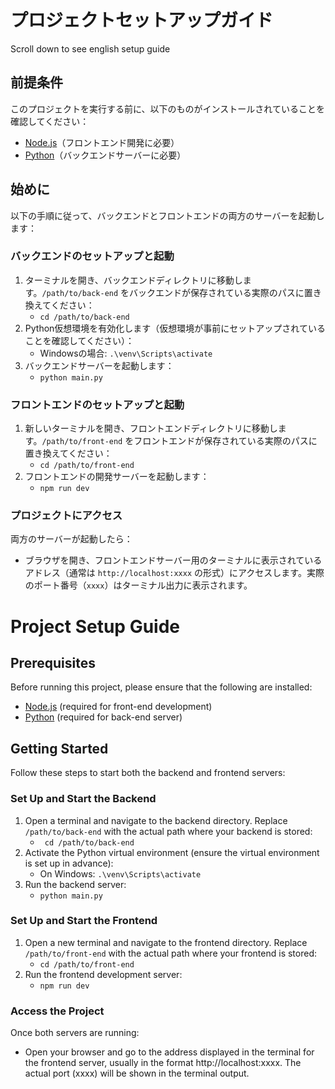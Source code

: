 # プロジェクトセットアップガイド 

Scroll down to see english setup guide

## 前提条件
このプロジェクトを実行する前に、以下のものがインストールされていることを確認してください：
- [Node.js](https://nodejs.org/)（フロントエンド開発に必要）
- [Python](https://www.python.org/)（バックエンドサーバーに必要）

## 始めに

以下の手順に従って、バックエンドとフロントエンドの両方のサーバーを起動します：

### バックエンドのセットアップと起動
1. ターミナルを開き、バックエンドディレクトリに移動します。`/path/to/back-end` をバックエンドが保存されている実際のパスに置き換えてください：
    - `cd /path/to/back-end`
2. Python仮想環境を有効化します（仮想環境が事前にセットアップされていることを確認してください）：
    - Windowsの場合: `.\venv\Scripts\activate`
3. バックエンドサーバーを起動します：
    - `python main.py`

### フロントエンドのセットアップと起動
1. 新しいターミナルを開き、フロントエンドディレクトリに移動します。`/path/to/front-end` をフロントエンドが保存されている実際のパスに置き換えてください：
    - `cd /path/to/front-end`
2. フロントエンドの開発サーバーを起動します：
    - `npm run dev`

### プロジェクトにアクセス
両方のサーバーが起動したら：
- ブラウザを開き、フロントエンドサーバー用のターミナルに表示されているアドレス（通常は `http://localhost:xxxx` の形式）にアクセスします。実際のポート番号（`xxxx`）はターミナル出力に表示されます。


# Project Setup Guide

## Prerequisites
Before running this project, please ensure that the following are installed:
- [Node.js](https://nodejs.org/) (required for front-end development)
- [Python](https://www.python.org/) (required for back-end server)

## Getting Started

Follow these steps to start both the backend and frontend servers:

### Set Up and Start the Backend
1. Open a terminal and navigate to the backend directory. Replace `/path/to/back-end` with the actual path where your backend is stored:
    - ` cd /path/to/back-end`
2. Activate the Python virtual environment (ensure the virtual environment is set up in advance):
    - On Windows: `.\venv\Scripts\activate`
3. Run the backend server:
    - `python main.py`

### Set Up and Start the Frontend
1. Open a new terminal and navigate to the frontend directory. Replace `/path/to/front-end` with the actual path where your frontend is stored:
    - `cd /path/to/front-end`
2. Run the frontend development server:
    - `npm run dev`

### Access the Project
Once both servers are running:
- Open your browser and go to the address displayed in the terminal for the frontend server, usually in the format http://localhost:xxxx. The actual port (xxxx) will be shown in the terminal output.



